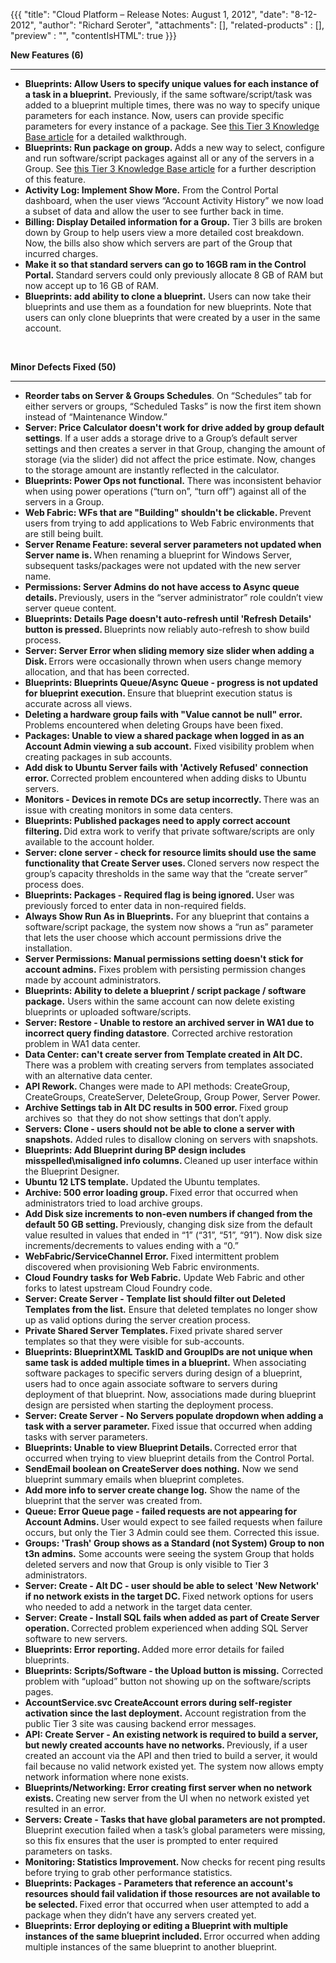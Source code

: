 {{{
  "title": "Cloud Platform – Release Notes: August 1, 2012",
  "date": "8-12-2012",
  "author": "Richard Seroter",
  "attachments": [],
  "related-products" : [],
  "preview" : "",
  "contentIsHTML": true
}}}

<p><strong>New Features (6)</strong>
</p>
<hr />
<ul>
  <li><strong>Blueprints: Allow Users to specify unique values for each instance of a task in a blueprint.</strong>&nbsp;Previously, if the same software/script/task was added to a blueprint multiple times, there was no way to specify unique parameters for
    each instance. Now, users can provide specific parameters for every instance of a package. See&nbsp;<a href="http://help.tier3.com/entries/21776651-add-multiple-instances-of-a-software-package-to-a-blueprint" target="_blank">this Tier 3 Knowledge Base article</a>&nbsp;for
    a detailed walkthrough.</li>
  <li><strong>Blueprints: Run package on group.&nbsp;</strong>Adds a new way to select, configure and run software/script packages against all or any of the servers in a Group. See&nbsp;<a href="http://help.tier3.com/entries/21807618-using-group-tasks-to-install-software-and-run-scripts-on-groups"
    target="_blank">this Tier 3 Knowledge Base article</a>&nbsp;for a further description of this feature.</li>
  <li><strong>Activity Log: Implement Show More.</strong>&nbsp;From the Control Portal dashboard, when the user views “Account Activity History” we now load a subset of data and allow the user to see further back in time.</li>
  <li><strong>Billing: Display Detailed information for a Group.</strong>&nbsp;Tier 3 bills are broken down by Group to help users view a more detailed cost breakdown. Now, the bills also show which servers are part of the Group that incurred charges.</li>
  <li><strong>Make it so that standard servers can go to 16GB ram in the Control Portal.&nbsp;</strong>Standard servers could only previously allocate 8 GB of RAM but now accept up to 16 GB of RAM.</li>
  <li><strong>Blueprints: add ability to clone a blueprint.</strong>&nbsp;Users can now take their blueprints and use them as a foundation for new blueprints. Note that users can only clone blueprints that were created by a user in the same account.</li>
</ul>
<p><strong><br /></strong>
</p>
<p><strong>Minor Defects Fixed (50)</strong>
</p>
<hr />
<ul>
  <li><strong>Reorder tabs on Server &amp; Groups Schedules</strong>. On “Schedules” tab for either servers or groups, “Scheduled Tasks” is now the first item shown instead of “Maintenance Window.”</li>
  <li><strong>Server: Price Calculator doesn't work for drive added by group default settings</strong>. If a user adds a storage drive to a Group’s default server settings and then creates a server in that Group, changing the amount of storage (via the slider)
    did not affect the price estimate. Now, changes to the storage amount are instantly reflected in the calculator.</li>
  <li><strong>Blueprints: Power Ops not functional.</strong> There was inconsistent behavior when using power operations (“turn on”, “turn off”) against all of the servers in a Group.</li>
  <li><strong>Web Fabric: WFs that are "Building" shouldn't be clickable. </strong>Prevent users from trying to add applications to Web Fabric environments that are still being built.</li>
  <li><strong>Server Rename Feature: several server parameters not updated when Server name is. </strong>When renaming a blueprint for Windows Server, subsequent tasks/packages were not updated with the new server name.</li>
  <li><strong>Permissions: Server Admins do not have access to Async queue details. </strong>Previously, users in the “server administrator” role couldn’t view server queue content.</li>
  <li><strong>Blueprints: Details Page doesn't auto-refresh until 'Refresh Details' button is pressed. </strong>Blueprints now reliably auto-refresh to show build process.</li>
  <li><strong>Server: Server Error when sliding memory size slider when adding a Disk. </strong>Errors were occasionally thrown when users change memory allocation, and that has been corrected.</li>
  <li><strong>Blueprints: Blueprints Queue/Async Queue - progress is not updated for blueprint execution. </strong>Ensure that blueprint execution status is accurate across all views.</li>
  <li><strong>Deleting a hardware group fails with "Value cannot be null" error. </strong>Problems encountered when deleting Groups have been fixed.</li>
  <li><strong>Packages: Unable to view a shared package when logged in as an Account Admin viewing a sub account.</strong> Fixed visibility problem when creating packages in sub accounts.</li>
  <li><strong>Add disk to Ubuntu Server fails with 'Actively Refused' connection error. </strong>Corrected problem encountered when adding disks to Ubuntu servers.</li>
  <li><strong>Monitors - Devices in remote DCs are setup incorrectly. </strong>There was an issue with creating monitors in some data centers.</li>
  <li><strong>Blueprints: Published packages need to apply correct account filtering. </strong>Did extra work to verify that private software/scripts are only available to the account holder.</li>
  <li><strong>Server: clone server - check for resource limits should use the same functionality that Create Server uses. </strong>Cloned servers now respect the group’s capacity thresholds in the same way that the “create server” process does.</li>
  <li><strong>Blueprints: Packages - Required flag is being ignored. </strong>User was previously forced to enter data in non-required fields.</li>
  <li><strong>Always Show Run As in Blueprints.</strong> For any blueprint that contains a software/script package, the system now shows a “run as” parameter that lets the user choose which account permissions drive the installation.</li>
  <li><strong>Server Permissions: Manual permissions setting doesn't stick for account admins.</strong> Fixes problem with persisting permission changes made by account administrators.</li>
  <li><strong>Blueprints: Ability to delete a blueprint / script package / software package.</strong> Users within the same account can now delete existing blueprints or uploaded software/scripts.</li>
  <li><strong>Server: Restore - Unable to restore an archived server in WA1 due to incorrect query finding datastore</strong>. Corrected archive restoration problem in WA1 data center.</li>
  <li><strong>Data Center: can't create server from Template created in Alt DC. </strong>There was a problem with creating servers from templates associated with an alternative data center.</li>
  <li><strong>API Rework. </strong>Changes were made to API methods: CreateGroup, CreateGroups, CreateServer, DeleteGroup, Group Power, Server Power.</li>
  <li><strong>Archive Settings tab in Alt DC results in 500 error. </strong>Fixed group archives so&nbsp; that they do not show settings that don’t apply.</li>
  <li><strong>Servers: Clone - users should not be able to clone a server with snapshots.</strong> Added rules to disallow cloning on servers with snapshots.</li>
  <li><strong>Blueprints: Add Blueprint during BP design includes misspelled\misaligned info columns. </strong>Cleaned up user interface within the Blueprint Designer.</li>
  <li><strong>Ubuntu 12 LTS template.</strong> Updated the Ubuntu templates.</li>
  <li><strong>Archive: 500 error loading group. </strong>Fixed error that occurred when administrators tried to load archive groups.</li>
  <li><strong>Add Disk size increments to non-even numbers if changed from the default 50 GB setting. </strong>Previously, changing disk size from the default value resulted in values that ended in “1” (“31”, “51”, “91”). Now disk size increments/decrements
    to values ending with a “0.”</li>
  <li><strong>WebFabric/ServiceChannel Error. </strong>Fixed intermittent problem discovered when provisioning Web Fabric environments.</li>
  <li><strong>Cloud Foundry tasks for Web Fabric.</strong> Update Web Fabric and other forks to latest upstream Cloud Foundry code.</li>
  <li><strong>Server: Create Server - Template list should filter out Deleted Templates from the list.</strong> Ensure that deleted templates no longer show up as valid options during the server creation process.</li>
  <li><strong>Private Shared Server Templates. </strong>Fixed private shared server templates so that they were visible for sub-accounts.</li>
  <li><strong>Blueprints: BlueprintXML TaskID and GroupIDs are not unique when same task is added multiple times in a blueprint.</strong> When associating software packages to specific servers during design of a blueprint, users had to once again associate
    software to servers during deployment of that blueprint. Now, associations made during blueprint design are persisted when starting the deployment process.</li>
  <li><strong>Server: Create Server - No Servers populate dropdown when adding a task with a server parameter. </strong>Fixed issue that occurred when adding tasks with server parameters.</li>
  <li><strong>Blueprints: Unable to view Blueprint Details. </strong>Corrected error that occurred when trying to view blueprint details from the Control Portal.</li>
  <li><strong>SendEmail boolean on CreateServer does nothing.</strong> Now we send blueprint summary emails when blueprint completes.</li>
  <li><strong>Add more info to server create change log.</strong> Show the name of the blueprint that the server was created from.</li>
  <li><strong>Queue: Error Queue page - failed requests are not appearing for Account Admins. </strong>User would expect to see failed requests when failure occurs, but only the Tier 3 Admin could see them. Corrected this issue.</li>
  <li><strong>Groups: 'Trash' Group shows as a Standard (not System) Group to non t3n admins.</strong> Some accounts were seeing the system Group that holds deleted servers and now that Group is only visible to Tier 3 administrators.</li>
  <li><strong>Server: Create - Alt DC - user should be able to select 'New Network' if no network exists in the target DC. </strong>Fixed network options for users who needed to add a network in the target data center.</li>
  <li><strong>Server: Create - Install SQL fails when added as part of Create Server operation. </strong>Corrected problem experienced when adding SQL Server software to new servers.</li>
  <li><strong>Blueprints: Error reporting. </strong>Added more error details for failed blueprints.</li>
  <li><strong>Blueprints: Scripts/Software - the Upload button is missing.</strong> Corrected problem with “upload” button not showing up on the software/scripts pages.</li>
  <li><strong>AccountService.svc CreateAccount errors during self-register activation since the last deployment.</strong> Account registration from the public Tier 3 site was causing backend error messages.</li>
  <li><strong>API: Create Server - An existing network is required to build a server, but newly created accounts have no networks. </strong>Previously, if a user created an account via the API and then tried to build a server, it would fail because no valid
    network existed yet. The system now allows empty network information where none exists.</li>
  <li><strong>Blueprints/Networking: Error creating first server when no network exists. </strong>Creating new server from the UI when no network existed yet resulted in an error.</li>
  <li><strong>Servers: Create - Tasks that have global parameters are not prompted. </strong>Blueprint execution failed when a task’s global parameters were missing, so this fix ensures that the user is prompted to enter required parameters on tasks.</li>
  <li><strong>Monitoring: Statistics Improvement. </strong>Now checks for recent ping results before trying to grab other performance statistics.</li>
  <li><strong>Blueprints: Packages - Parameters that reference an account's resources should fail validation if those resources are not available to be selected. </strong>Fixed error that occurred when user attempted to add a package when they didn’t have
    any servers created yet.</li>
  <li><strong>Blueprints: Error deploying or editing a Blueprint with multiple instances of the same blueprint included. </strong>Error occurred when adding multiple instances of the same blueprint to another blueprint.</li>
</ul>
<p>&nbsp;</p>